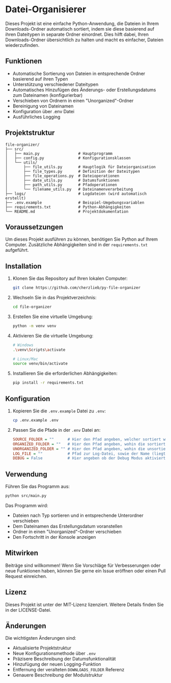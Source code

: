 # Datei-Organisierer

Dieses Projekt ist eine einfache Python-Anwendung, die Dateien in Ihrem Downloads-Ordner automatisch sortiert, indem sie diese basierend auf ihren Dateitypen in separate Ordner einordnet. Dies hilft dabei, Ihren Downloads-Ordner übersichtlich zu halten und macht es einfacher, Dateien wiederzufinden.

## Funktionen

-   Automatische Sortierung von Dateien in entsprechende Ordner basierend auf ihren Typen
-   Unterstützung verschiedener Dateitypen
-   Automatisches Hinzufügen des Änderungs- oder Erstellungsdatums zum Dateinamen (konfigurierbar)
-   Verschieben von Ordnern in einen "Unorganized"-Ordner
-   Bereinigung von Dateinamen
-   Konfiguration über .env Datei
-   Ausführliches Logging

## Projektstruktur

```path
file-organizer/
├── src/
│   ├── main.py                 # Hauptprogramm
│   ├── config.py               # Konfigurationsklassen
│   └── utils/
│       ├── file_utils.py       # Hauptlogik für Dateiorganisation
│       ├── file_types.py       # Definition der Dateitypen
│       ├── file_operations.py  # Dateioperationen
│       ├── date_utils.py       # Datumsfunktionen
│       ├── path_utils.py       # Pfadoperationen
│       └── filename_utils.py   # Dateinamenverarbeitung
├── logs/                       # Logdateien (wird automatisch erstellt)
├── .env.example                # Beispiel-Umgebungsvariablen
├── requirements.txt            # Python-Abhängigkeiten
└── README.md                   # Projektdokumentation
```

## Voraussetzungen

Um dieses Projekt ausführen zu können, benötigen Sie Python auf Ihrem Computer. Zusätzliche Abhängigkeiten sind in der `requirements.txt` aufgeführt.

## Installation

1. Klonen Sie das Repository auf Ihren lokalen Computer:

    ```bash
    git clone https://github.com/cherzlieb/py-file-organizer
    ```

2. Wechseln Sie in das Projektverzeichnis:

    ```bash
    cd file-organizer
    ```

3. Erstellen Sie eine virtuelle Umgebung:

    ```bash
    python -m venv venv
    ```

4. Aktivieren Sie die virtuelle Umgebung:

    ```bash
    # Windows
    .\venv\Scripts\activate

    # Linux/Mac
    source venv/bin/activate
    ```

5. Installieren Sie die erforderlichen Abhängigkeiten:

    ```bash
    pip install -r requirements.txt
    ```

## Konfiguration

1. Kopieren Sie die `.env.example` Datei zu `.env`:

    ```bash
    cp .env.example .env
    ```

2. Passen Sie die Pfade in der `.env` Datei an:

    ```ini
    SOURCE_FOLDER = ""      # Hier den Pfad angeben, welcher sortiert werden soll.
    ORGANIZED_FOLDER = ""   # Hier den Pfad angeben, wohin die sortierten Dateien sollen (in dem Unterordner Organized).
    UNORGANIZED_FOLDER = "" # Hier den Pfad angeben, wohin die unsortierten Ordner sollen (in dem Unterordner Unorganized).
    LOG_FILE = ""           # Pfad zur Log-Datei, sowie der Name (liegt im Projekt-Ordner)
    DEBUG = False           # Hier angeben ob der Debug Modus aktiviert werden soll.
    ```

## Verwendung

Führen Sie das Programm aus:

```bash
python src/main.py
```

Das Programm wird:

-   Dateien nach Typ sortieren und in entsprechende Unterordner verschieben
-   Dem Dateinamen das Erstellungsdatum voranstellen
-   Ordner in einen "Unorganized"-Ordner verschieben
-   Den Fortschritt in der Konsole anzeigen

## Mitwirken

Beiträge sind willkommen! Wenn Sie Vorschläge für Verbesserungen oder neue Funktionen haben, können Sie gerne ein Issue eröffnen oder einen Pull Request einreichen.

## Lizenz

Dieses Projekt ist unter der MIT-Lizenz lizenziert. Weitere Details finden Sie in der LICENSE-Datei.

## Änderungen

Die wichtigsten Änderungen sind:

-   Aktualisierte Projektstruktur
-   Neue Konfigurationsmethode über `.env`
-   Präzisere Beschreibung der Datumsfunktionalität
-   Hinzufügung der neuen Logging-Funktion
-   Entfernung der veralteten `DOWNLOADS_FOLDER` Referenz
-   Genauere Beschreibung der Modulstruktur
